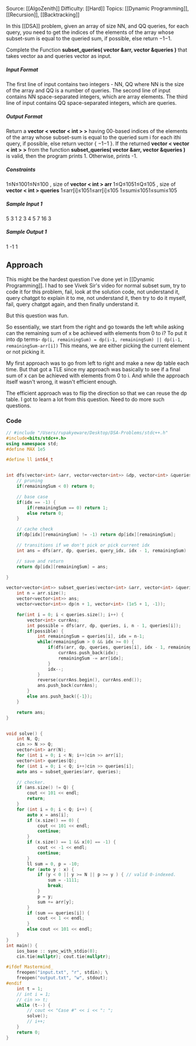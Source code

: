Source: [[AlgoZenith]]
Difficulty: [[Hard]]
Topics: [[Dynamic Programming]], [[Recursion]], [[Backtracking]]

In this [[DSA]] problem, given an array of size NN, and QQ queries, for each query, you need to get the indices of the elements of the array whose subset-sum is equal to the queried sum​, if possible, else return −1−1.

Complete the Function **subset_queries( vector &arr, vector &queries )** that takes vector aa and queries vector as input.

##### Input Format

The first line of input contains two integers - NN, QQ where NN is the size of the array and QQ is a number of queries. The second line of input contains NN space-separated integers, which are array elements. The third line of input contains QQ space-separated integers, which are queries.

##### Output Format

Return a **vector < vector < int > >** having 00-based indices of the elements of the array whose subset-sum is equal to the queried sum i​ for each ithi query, if possible, else return vector { −1−1 }. If the returned **vector < vector < int > >** from the function **subset_queries( vector &arr, vector &queries )** is valid, then the program prints 1. Otherwise, prints -1.

##### Constraints

1≤N≤1001≤N≤100 , size of **vector < int > arr** 1≤Q≤1051≤Q≤105 , size of **vector < int > queries** 1≤arr[i]≤1051≤arr[i]≤105 1≤sumi≤1051≤sumi​≤105

##### Sample Input 1

5 3 1 2 3 4 5 7 16 3

##### Sample Output 1

1 -1 1

## Approach 
This might be the hardest question I've done yet in [[Dynamic Programming]]. I had to see Vivek Sir's video for normal subset sum, try to code it for this problem, fail, look at the solution code, not understand it, query chatgpt to explain it to me, not understand it, then try to do it myself, fail, query chatgpt again, and then finally understand it. 

But this question was fun.

So essentially, we start from the right and go towards the left while asking can the remaining sum of x be achieved with elements from 0 to i?
To put it into dp terms-
`dp(i, remainingSum) = dp(i-1, remainingSum) || dp(i-1, remainingSum-arr[i])`
This means, we are either picking the current element or not picking it.

My first approach was to go from left to right and make a new dp table each time. But that got a TLE since my approach was basically to see if a final sum of x can be achieved with elements from 0 to i. And while the approach itself wasn't wrong, it wasn't efficient enough. 

The efficient approach was to flip the direction so that we can reuse the dp table. I got to learn a lot from this question. Need to do more such questions.

### Code 
``` cpp
// #include "/Users/rupakyeware/Desktop/DSA-Problems/stdc++.h"
#include<bits/stdc++.h>
using namespace std;
#define MAX 1e5

#define ll int64_t


int dfs(vector<int> &arr, vector<vector<int>> &dp, vector<int> &queries, int query_idx, int idx, int remainingSum) {
    // pruning
    if(remainingSum < 0) return 0;

    // base case
    if(idx == -1) {
        if(remainingSum == 0) return 1;
        else return 0;
    }

    // cache check
    if(dp[idx][remainingSum] != -1) return dp[idx][remainingSum];

    // transitions if we don't pick or pick current idx
    int ans = dfs(arr, dp, queries, query_idx, idx - 1, remainingSum) || dfs(arr, dp, queries, query_idx, idx - 1, remainingSum - arr[idx]);

    // save and return
    return dp[idx][remainingSum] = ans;

}

vector<vector<int>> subset_queries(vector<int> &arr, vector<int> &queries) {
    int n = arr.size();
    vector<vector<int>> ans;
    vector<vector<int>> dp(n + 1, vector<int> (1e5 + 1, -1));

    for(int i = 0; i < queries.size(); i++) {
        vector<int> currAns;
        int possible = dfs(arr, dp, queries, i, n - 1, queries[i]);
        if(possible) {
            int remainingSum = queries[i], idx = n-1;
            while(remainingSum > 0 && idx >= 0) {
                if(dfs(arr, dp, queries, queries[i], idx - 1, remainingSum - arr[idx])) {
                    currAns.push_back(idx);
                    remainingSum -= arr[idx];
                }
                idx--;
            }
            reverse(currAns.begin(), currAns.end());
            ans.push_back(currAns);
        }
        else ans.push_back({-1});
    }

    return ans;
}


void solve() {
    int N, Q;
    cin >> N >> Q;
    vector<int> arr(N);
    for (int i = 0; i < N; i++)cin >> arr[i];
    vector<int> queries(Q);
    for (int i = 0; i < Q; i++)cin >> queries[i];
    auto ans = subset_queries(arr, queries);

    // checker.
    if (ans.size() != Q) {
        cout << 101 << endl;
        return;
    }
    for (int i = 0; i < Q; i++) {
        auto x = ans[i];
        if (x.size() == 0) {
            cout << 101 << endl;
            continue;
        }
        if (x.size() == 1 && x[0] == -1) {
            cout << -1 << endl;
            continue;
        }
        ll sum = 0, p = -10;
        for (auto y : x) {
            if (y < 0 || y >= N || p >= y ) { // valid 0-indexed.
                sum = -1111;
                break;
            }
            p = y;
            sum += arr[y];
        }
        if (sum == queries[i]) {
            cout << 1 << endl;
        }
        else cout << 101 << endl;
    }
}
int main() {
    ios_base :: sync_with_stdio(0);
    cin.tie(nullptr); cout.tie(nullptr);

#ifdef Mastermind_
    freopen("input.txt", "r", stdin); \
    freopen("output.txt", "w", stdout);
#endif
    int t = 1;
    // int i = 1;
    // cin >> t;
    while (t--) {
        // cout << "Case #" << i << ": ";
        solve();
        // i++;
    }
    return 0;
}
```